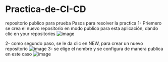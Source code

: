 # Practica-de-CI-CD
repositorio publico para prueba 
Pasos para resolver la practica
1- Priemero se crea el nuevo repositorio en modo publico para esta aplicación, dando clic en your repositories
![image](https://github.com/Mumba97/Practica-de-CI-CD/assets/121688225/b624e1cf-8837-44ee-b86f-17873676e5e5)

2- como segundo paso, se le da clic en NEW, para crear un nuevo repositorio 
![image](https://github.com/Mumba97/Practica-de-CI-CD/assets/121688225/0faad8e5-9000-4661-848c-afa3cf63612b)
3- se elige el nombre y se configura de manera publica en este caso
![image](https://github.com/Mumba97/Practica-de-CI-CD/assets/121688225/f548c834-7f81-430a-b5ee-0149e237ae7c)

